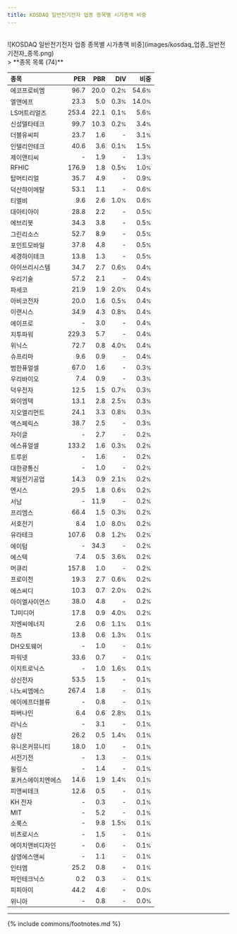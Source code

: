 ```yaml
---
title: KOSDAQ 일반전기전자 업종 종목별 시가총액 비중
---
```

<br>
![KOSDAQ 일반전기전자 업종 종목별 시가총액 비중](images/kosdaq_업종_일반전기전자_종목.png)
<br>
> **종목 목록 (74)**<a id="list"></a>

| **종목** | **PER** | **PBR** | **DIV** | **비중** |
| :------- | ------: | ------: | ------: | -------: |
| 에코프로비엠 | 96.7 | 20.0 | 0.2<small>%</small> | 54.6<small>%</small> |
| 엘앤에프 | 23.3 | 5.0 | 0.3<small>%</small> | 14.0<small>%</small> |
| LS머트리얼즈 | 253.4 | 22.1 | 0.1<small>%</small> | 5.6<small>%</small> |
| 신성델타테크 | 99.7 | 10.3 | 0.2<small>%</small> | 3.4<small>%</small> |
| 더블유씨피 | 23.7 | 1.6 | - | 3.1<small>%</small> |
| 인텔리안테크 | 40.6 | 3.6 | 0.1<small>%</small> | 1.5<small>%</small> |
| 제이앤티씨 | - | 1.9 | - | 1.3<small>%</small> |
| RFHIC | 176.9 | 1.8 | 0.5<small>%</small> | 1.0<small>%</small> |
| 탑머티리얼 | 35.7 | 4.9 | - | 0.9<small>%</small> |
| 덕산하이메탈 | 53.1 | 1.1 | - | 0.6<small>%</small> |
| 티엘비 | 9.6 | 2.6 | 1.0<small>%</small> | 0.6<small>%</small> |
| 대아티아이 | 28.8 | 2.2 | - | 0.5<small>%</small> |
| 에브리봇 | 34.3 | 3.8 | - | 0.5<small>%</small> |
| 그린리소스 | 52.7 | 8.9 | - | 0.5<small>%</small> |
| 포인트모바일 | 37.8 | 4.8 | - | 0.5<small>%</small> |
| 세경하이테크 | 13.8 | 1.3 | - | 0.5<small>%</small> |
| 아이쓰리시스템 | 34.7 | 2.7 | 0.6<small>%</small> | 0.4<small>%</small> |
| 우리기술 | 57.2 | 2.1 | - | 0.4<small>%</small> |
| 파세코 | 21.9 | 1.9 | 2.0<small>%</small> | 0.4<small>%</small> |
| 아비코전자 | 20.0 | 1.6 | 0.5<small>%</small> | 0.4<small>%</small> |
| 이랜시스 | 34.9 | 4.3 | 0.8<small>%</small> | 0.4<small>%</small> |
| 에이프로 | - | 3.0 | - | 0.4<small>%</small> |
| 지투파워 | 229.3 | 5.7 | - | 0.4<small>%</small> |
| 위닉스 | 72.7 | 0.8 | 4.0<small>%</small> | 0.4<small>%</small> |
| 슈프리마 | 9.6 | 0.9 | - | 0.4<small>%</small> |
| 범한퓨얼셀 | 67.0 | 1.6 | - | 0.3<small>%</small> |
| 우리바이오 | 7.4 | 0.9 | - | 0.3<small>%</small> |
| 덕우전자 | 12.5 | 1.5 | 0.7<small>%</small> | 0.3<small>%</small> |
| 와이엠텍 | 13.1 | 2.8 | 2.5<small>%</small> | 0.3<small>%</small> |
| 지오엘리먼트 | 24.1 | 3.3 | 0.8<small>%</small> | 0.3<small>%</small> |
| 엑스페릭스 | 38.7 | 2.5 | - | 0.3<small>%</small> |
| 자이글 | - | 2.7 | - | 0.2<small>%</small> |
| 에스퓨얼셀 | 133.2 | 1.6 | 0.3<small>%</small> | 0.2<small>%</small> |
| 트루윈 | - | 1.6 | - | 0.2<small>%</small> |
| 대한광통신 | - | 1.0 | - | 0.2<small>%</small> |
| 제일전기공업 | 14.3 | 0.9 | 2.1<small>%</small> | 0.2<small>%</small> |
| 엔시스 | 29.5 | 1.8 | 0.6<small>%</small> | 0.2<small>%</small> |
| 서남 | - | 11.9 | - | 0.2<small>%</small> |
| 프리엠스 | 66.4 | 1.5 | 0.3<small>%</small> | 0.2<small>%</small> |
| 서호전기 | 8.4 | 1.0 | 8.0<small>%</small> | 0.2<small>%</small> |
| 유라테크 | 107.6 | 0.8 | 1.2<small>%</small> | 0.2<small>%</small> |
| 에이텀 | - | 34.3 | - | 0.2<small>%</small> |
| 에스텍 | 7.4 | 0.5 | 3.6<small>%</small> | 0.2<small>%</small> |
| 머큐리 | 157.8 | 1.0 | - | 0.2<small>%</small> |
| 프로이천 | 19.3 | 2.7 | 0.6<small>%</small> | 0.2<small>%</small> |
| 에스씨디 | 10.3 | 0.7 | 2.0<small>%</small> | 0.2<small>%</small> |
| 아이엘사이언스 | 38.0 | 4.8 | - | 0.2<small>%</small> |
| TJ미디어 | 17.8 | 0.9 | 4.0<small>%</small> | 0.2<small>%</small> |
| 지엔씨에너지 | 2.6 | 0.6 | 1.1<small>%</small> | 0.1<small>%</small> |
| 하츠 | 13.8 | 0.6 | 1.3<small>%</small> | 0.1<small>%</small> |
| DH오토웨어 | - | 1.0 | - | 0.1<small>%</small> |
| 파워넷 | 33.6 | 0.7 | - | 0.1<small>%</small> |
| 이지트로닉스 | - | 1.0 | 1.6<small>%</small> | 0.1<small>%</small> |
| 상신전자 | 53.5 | 1.5 | - | 0.1<small>%</small> |
| 나노씨엠에스 | 267.4 | 1.8 | - | 0.1<small>%</small> |
| 에이에프더블류 | - | 0.8 | - | 0.1<small>%</small> |
| 파버나인 | 6.4 | 0.6 | 2.8<small>%</small> | 0.1<small>%</small> |
| 라닉스 | - | 3.1 | - | 0.1<small>%</small> |
| 삼진 | 26.2 | 0.5 | 1.4<small>%</small> | 0.1<small>%</small> |
| 유니온커뮤니티 | 18.0 | 1.0 | - | 0.1<small>%</small> |
| 서전기전 | - | 1.3 | - | 0.1<small>%</small> |
| 윌링스 | - | 1.4 | - | 0.1<small>%</small> |
| 포커스에이치엔에스 | 14.6 | 1.9 | 1.4<small>%</small> | 0.1<small>%</small> |
| 피앤씨테크 | 12.6 | 0.5 | - | 0.1<small>%</small> |
| KH 전자 | - | 0.3 | - | 0.1<small>%</small> |
| MIT | - | 5.2 | - | 0.1<small>%</small> |
| 소룩스 | - | 9.8 | 1.5<small>%</small> | 0.1<small>%</small> |
| 비츠로시스 | - | 1.5 | - | 0.1<small>%</small> |
| 에이치앤비디자인 | - | 0.6 | - | 0.1<small>%</small> |
| 삼영에스앤씨 | - | 1.1 | - | 0.1<small>%</small> |
| 인터엠 | 25.2 | 0.8 | - | 0.1<small>%</small> |
| 파인테크닉스 | 0.2 | 0.3 | - | 0.1<small>%</small> |
| 피피아이 | 44.2 | 4.6 | - | 0.0<small>%</small> |
| 위니아 | - | 0.8 | - | 0.0<small>%</small> |

---
{% include commons/footnotes.md %}